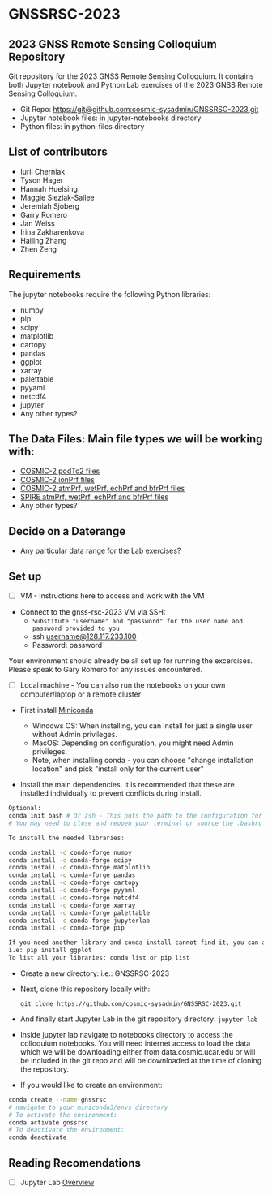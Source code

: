 # GNSSRSC-2023

## 2023 GNSS Remote Sensing Colloquium Repository

Git repository for the 2023 GNSS Remote Sensing Colloquium. It contains both Jupyter notebook and Python Lab exercises of the 2023 GNSS Remote Sensing Colloquium. 

- Git Repo: [https://git@github.com:cosmic-sysadmin/GNSSRSC-2023.git](https://github.com/cosmic-sysadmin/GNSSRSC-2023)
- Jupyter notebook files: in jupyter-notebooks directory
- Python files: in python-files directory


## List of contributors
- Iurii Cherniak
- Tyson Hager
- Hannah Huelsing
- Maggie Sleziak-Sallee
- Jeremiah Sjoberg
- Garry Romero
- Jan Weiss
- Irina Zakharenkova
- Hailing Zhang
- Zhen Zeng


## Requirements
The jupyter notebooks require the following Python libraries: 
- numpy
- pip
- scipy
- matplotlib
- cartopy
- pandas
- ggplot
- xarray
- palettable
- pyyaml
- netcdf4
- jupyter
- Any other types?
 	

## The Data Files: Main file types we will be working with: 

- [COSMIC-2 podTc2 files ](https://data.cosmic.ucar.edu/gnss-ro/cosmic2/nrt/level1b/)
- [COSMIC-2 ionPrf files ](https://data.cosmic.ucar.edu/gnss-ro/cosmic2/provisional/spaceWeather/level2/)
- [COSMIC-2 atmPrf, wetPrf, echPrf and bfrPrf files ](https://data.cosmic.ucar.edu/gnss-ro/cosmic2/nrt/level2/)
- [SPIRE atmPrf, wetPrf, echPrf and bfrPrf files ](https://data.cosmic.ucar.edu/gnss-ro/spire/nrt/level2/)
- Any other types?


## Decide on a Daterange

- Any particular data range for the Lab exercises?


## Set up

- [ ] VM - Instructions here to access and work with the VM
- Connect to the gnss-rsc-2023 VM via SSH:
	- `Substitute "username" and "password" for the user name and password provided to you`
	- ssh username@128.117.233.100
	- Password: password

Your environment should already be all set up for running the excercises.  Please speak to Gary Romero for any issues encountered.


- [ ] Local machine - You can also run the notebooks on your own computer/laptop or a remote cluster
- First install [Miniconda](https://docs.conda.io/en/latest/miniconda.html) 
  - Windows OS: When installing, you can install for just a single user without Admin privileges.
  - MacOS: Depending on configuration, you might need Admin privileges.
  - Note, when installing conda - you can choose "change installation location" and pick "install only for the current user"

- Install the main dependencies. It is recommended that these are installed individually to prevent conflicts during install.

```bash
Optional: 
conda init bash # Or zsh - This puts the path to the configuration for conda in your .bashrc or .zshrc
# You may need to close and reopen your terminal or source the .bashrc

To install the needed libraries: 

conda install -c conda-forge numpy
conda install -c conda-forge scipy
conda install -c conda-forge matplotlib 
conda install -c conda-forge pandas
conda install -c conda-forge cartopy 
conda install -c conda-forge pyyaml
conda install -c conda-forge netcdf4
conda install -c conda-forge xarray
conda install -c conda-forge palettable
conda install -c conda-forge jupyterlab
conda install -c conda-forge pip

If you need another library and conda install cannot find it, you can also use pip
i.e: pip install ggplot
To list all your libraries: conda list or pip list
```

- Create a new directory: i.e.: GNSSRSC-2023

- Next, clone this repository locally with: 
  
  `git clone https://github.com/cosmic-sysadmin/GNSSRSC-2023.git`

- And finally start Jupyter Lab in the git repository directory: 
  `jupyter lab`

- Inside jupyter lab navigate to notebooks directory to access the colloquium notebooks. You will need internet access to load the data which we will be downloading either from data.cosmic.ucar.edu or will be included in the git repo and will be downloaded at the time of cloning the repository. 


- If you would like to create an environment:  
```bash
conda create --name gnssrsc
# navigate to your miniconda3/envs directory
# To activate the environment: 
conda activate gnssrsc
# To deactivate the environment: 
conda deactivate
```

## Reading Recomendations
- [ ] Jupyter Lab [Overview](https://jupyterlab.readthedocs.io/en/stable/getting_started/overview.html)




